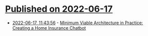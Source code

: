 # [Published on 2022-06-17](index.md)

* [2022-06-17, 11:43:56](https://news.ycombinator.com/item?id=31776740) - [Minimum Viable Architecture in Practice: Creating a Home Insurance Chatbot](https://www.infoq.com/articles/minimum-viable-architecture-sample/)
